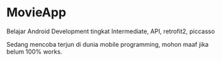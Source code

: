 # MovieApp
Belajar Android Development tingkat Intermediate, API, retrofit2, piccasso

Sedang mencoba terjun di dunia mobile programming, mohon maaf jika belum 100% works.
